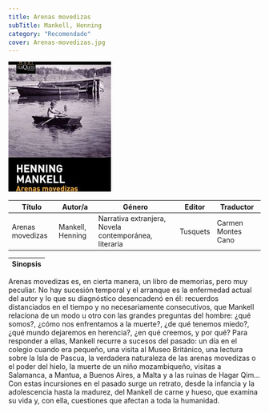 ```yaml
---
title: Arenas movedizas
subTitle: Mankell, Henning
category: "Recomendado"
cover: Arenas-movedizas.jpg
---
```

!["Imagen no encontrada"](Arenas-movedizas.jpg)

| Título | Autor/a | Género | Editor | Traductor |
| ------ | ------- | ------ | ------ | --------- |
| Arenas movedizas | Mankell, Henning | Narrativa extranjera, Novela contemporánea, literaria | Tusquets | Carmen Montes Cano |

| Sinopsis |
| -------- |

Arenas movedizas es, en cierta manera, un libro de memorias, pero muy peculiar. No hay sucesión temporal y el arranque es la enfermedad actual del autor y lo que su diagnóstico desencadenó en él: recuerdos distanciados en el tiempo y no necesariamente consecutivos, que Mankell relaciona de un modo u otro con las grandes preguntas del hombre: ¿qué somos?, ¿cómo nos enfrentamos a la muerte?, ¿de qué tenemos miedo?, ¿qué mundo dejaremos en herencia?, ¿en qué creemos, y por qué? Para responder a ellas, Mankell recurre a sucesos del pasado: un día en el colegio cuando era pequeño, una visita al Museo Británico, una lectura sobre la Isla de Pascua, la verdadera naturaleza de las arenas movedizas o el poder del hielo, la muerte de un niño mozambiqueño, visitas a Salamanca, a Mantua, a Buenos Aires, a Malta y a las ruinas de Hagar Qim... Con estas incursiones en el pasado surge un retrato, desde la infancia y la adolescencia hasta la madurez, del Mankell de carne y hueso, que examina su vida y, con ella, cuestiones que afectan a toda la humanidad.